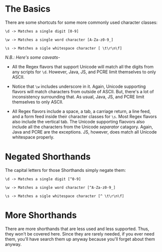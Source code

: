 # The Basics

There are some shortcuts for some more commonly used character classes:

```
\d -> Matches a single digit [0-9]

\w -> Matches a single word character [A-Za-z0-9_]

\s -> Matches a sigle whitespace character [ \t\r\n\f]
```

*N.B.: Here's some caveats-*

- All the Regex flavors that support Unicode will match all the digits from any
scripts for `\d`. However, Java, JS, and PCRE limit themselves to only ASCII.

- Notice that `\w` includes underscore in it. Again, Unicode supporting flavors
will match characters from outside of ASCII. But, there's a lot of
inconsistency surrounding that. As usual, Java, JS, and PCRE limit themselves
to only ASCII. 

- All Regex flavors include a space, a tab, a carriage return, a line feed, and
a form feed inside their character classes for `\s`. Most Regex flavors also
include the vertical tab. The Unicode supporting flaovors also include all the
characters from the Unicode *separator* catagory. Again, Java and PCRE are the
exceptions. JS, however, does match all Unicode whitespace properly.

# Negated Shorthands

The capital letters for those Shorthands simply negate them:

```
\d -> Matches a single digit [^0-9]

\w -> Matches a single word character [^A-Za-z0-9_]

\s -> Matches a sigle whitespace character [^ \t\r\n\f]
```

# More Shorthands

There are more shorthands that are less used and less supported. Thus, they
won't be covered here. Since they are rarely needed, if you ever need them,
you'll have search them up anyway because you'll forget about them anyway.
